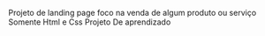 Projeto de landing page
foco na venda de algum produto ou serviço
Somente Html e Css
Projeto De aprendizado